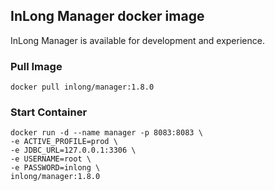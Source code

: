 ## InLong Manager docker image

InLong Manager is available for development and experience.

### Pull Image

```
docker pull inlong/manager:1.8.0
```

### Start Container

```
docker run -d --name manager -p 8083:8083 \
-e ACTIVE_PROFILE=prod \
-e JDBC_URL=127.0.0.1:3306 \
-e USERNAME=root \
-e PASSWORD=inlong \
inlong/manager:1.8.0
```